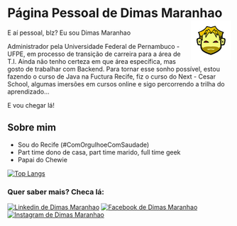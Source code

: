 # Página Pessoal de Dimas Maranhao         <img align="right" width="90" height="90" src="https://github.com/DimasMaranhao/DimasMaranhao/blob/main/SmmIcon.jpg">                        

E aí pessoal, blz? Eu sou Dimas Maranhao

Administrador pela Universidade Federal de Pernambuco - UFPE,
em processo de transição de carreira para a área de T.I.
Ainda não tenho certeza em que área específica, mas gosto de trabalhar
com Backend. 
Para tornar esse sonho possível, estou fazendo o curso de Java na Fuctura Recife,
fiz o curso do Next - Cesar School, algumas imersões em cursos online e sigo percorrendo a trilha do aprendizado...

E vou chegar lá!



## Sobre mim                                                                            


 - Sou do Recife (#ComOrgulhoeComSaudade)
 - Part time dono de casa, part time marido, full time geek
 - Papai do Chewie
 

[![Top Langs](https://github-readme-stats.vercel.app/api/top-langs/?username=dimasmaranhao&hide=PureBasic)](https://github.com/anuraghazra/github-readme-stats)






### Quer saber mais? Checa lá:

[![Linkedin de Dimas Maranhao](https://img.shields.io/badge/LinkedIn-0077B5?style=for-the-badge&logo=linkedin&logoColor=white)](https://www.linkedin.com/in/dimas-maranhao-20a1218a/) [![Facebook de Dimas Maranhao](https://img.shields.io/badge/Facebook-1877F2?style=for-the-badge&logo=facebook&logoColor=white)](https://www.facebook.com/dimas.ferreira.35) [![Instagram de Dimas Maranhao](https://img.shields.io/badge/Instagram-E4405F?style=for-the-badge&logo=instagram&logoColor=white)](https://www.instagram.com/dimasferreira_/)
